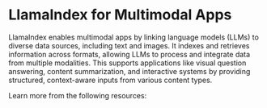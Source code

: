 # LlamaIndex for Multimodal Apps

LlamaIndex enables multimodal apps by linking language models (LLMs) to diverse data sources, including text and images. It indexes and retrieves information across formats, allowing LLMs to process and integrate data from multiple modalities. This supports applications like visual question answering, content summarization, and interactive systems by providing structured, context-aware inputs from various content types.

Learn more from the following resources:

